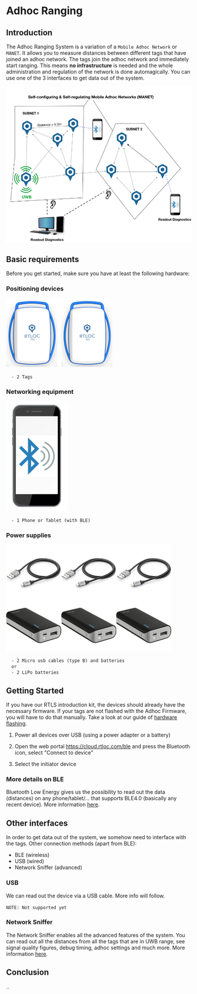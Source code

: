 # Adhoc Ranging

## Introduction
The Adhoc Ranging System is a variation of a `Mobile Adhoc Network` or `MANET`. It allows you to measure distances between different tags that have joined an adhoc network.
The tags join the adhoc network and immediately start ranging. This means **no infrastructure** is needed and the whole administration and regulation of the network is done automagically.
You can use one of the 3 interfaces to get data out of the system.

![adhoc](./img/adhoc.png)

## Basic requirements
Before you get started, make sure you have at least the following hardware:

### Positioning devices
![nodes](./img/adhoc_nodes.png)

```
  - 2 Tags
```

### Networking equipment
![network](./img/adhoc_phone.png)

```
  - 1 Phone or Tablet (with BLE)
```

### Power supplies
  ![power](./img/adhoc_power_supply.png)

```
  - 2 Micro usb cables (type B) and batteries
  or
  - 2 LiPo batteries
```

## Getting Started
If you have our RTLS introduction kit, the devices should already have the necessary firmware.
If your tags are not flashed with the Adhoc Firmware, you will have to do that manually. Take a look at our guide of [hardware flashing](/hardware/flashing/hw_flashing.html).

1. Power all devices over USB (using a power adapter or a battery)

2. Open the web portal https://cloud.rtloc.com/ble and press the Bluetooth icon, select "Connect to device"

3. Select the initiator device

### More details on BLE
Bluetooth Low Energy gives us the possibility to read out the data (distances) on any phone/tablet/... that supports BLE4.0 (basically any recent device).
More information [here](/hardware/hw_interface_ble.html).

## Other interfaces
In order to get data out of the system, we somehow need to interface with the tags. Other connection methods (apart from BLE):
- BLE (wireless)
- USB (wired)
- Network Sniffer (advanced)


### USB
We can read out the device via a USB cable. More info will follow.

`NOTE: Not supported yet`

### Network Sniffer
The Network Sniffer enables all the advanced features of the system.
You can read out all the distances from all the tags that are in UWB range, see signal quality figures, debug timing, adhoc settings and much more.
More information [here](/hardware/hw_interface_sniffer.html).

## Conclusion
..